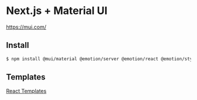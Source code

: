 # Next.js + Material UI

https://mui.com/

## Install

```sh
$ npm install @mui/material @emotion/server @emotion/react @emotion/styled
```

## Templates

[React Templates](https://mui.com/material-ui/getting-started/templates/)
